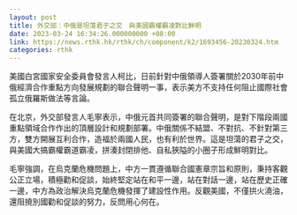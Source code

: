 ```yaml
---
layout: post
title: 外交部：中俄是坦蕩君子之交　與美國霸權霸凌對比鮮明
date: 2023-03-24 16:34:26.000000000 +08:00
link: https://news.rthk.hk/rthk/ch/component/k2/1693456-20230324.htm
categories: rthk
---
```


美國白宮國家安全委員會發言人柯比，日前針對中俄領導人簽署關於2030年前中俄經濟合作重點方向發展規劃的聯合聲明一事，表示美方不支持任何阻止國際社會孤立俄羅斯做法等言論。

在北京，外交部發言人毛寧表示，中俄元首共同簽署的聯合聲明，是對下階段兩國重點領域合作作出的頂層設計和規劃部署。中俄關係不結盟、不對抗、不針對第三方，雙方開展互利合作，造福於兩國人民，也有利於世界。這是坦蕩的君子之交，與美國大搞霸權霸道霸凌，拼湊封閉排他、自私狹隘的小圈子形成鮮明對比。

毛寧強調，在烏克蘭危機問題上，中方一貫遵循聯合國憲章宗旨和原則，秉持客觀公正立場，積極勸和促談，始終堅定站在和平一邊，站在對話一邊，站在歷史正確一邊，中方為政治解決烏克蘭危機發揮了建設性作用。反觀美國，不僅拱火澆油，還阻撓別國勸和促談的努力，反問用心何在。
